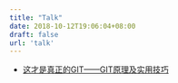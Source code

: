 ```yaml
---
title: "Talk"
date: 2018-10-12T19:06:04+08:00
draft: false
url: 'talk'
---
```


- [这才是真正的GIT——GIT原理及实用技巧](/slide/git-under-the-hood)